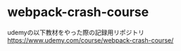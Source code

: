 # webpack-crash-course
udemyの以下教材をやった際の記録用リポジトリ
https://www.udemy.com/course/webpack-crash-course/

